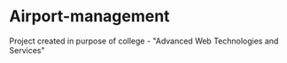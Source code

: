 # Airport-management
Project created in purpose of college - "Advanced Web Technologies and Services" 
